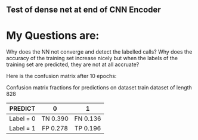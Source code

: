 ##  Test of dense net at end of CNN Encoder

# My Questions are:

Why does the NN not converge and detect the labelled calls?
Why does the accuracy of the training set increase nicely but
     when the labels of the training set are predicted, they are not at all accruate?
      
Here is the confusion matrix after 10 epochs:

Confusion matrix fractions for predictions on dataset train dataset of length 828


|        PREDICT |     0     |      1     |
| -------------- |:---------:|:----------:|
|   Label = 0    |  TN 0.390 |   FN 0.136 |
|   Label = 1    |  FP 0.278 |   TP 0.196 |
 
      
